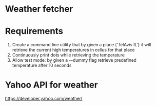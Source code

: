 # Weather fetcher

# Requirements
1. Create a command line utility that by given a place ('TelAviv IL') it will 
retrieve the current high temperatures in celius for that place
2. Continuously print dots while retrieving the temperature
3. Allow test mode: by given a --dummy flag 
retrieve predefined temperature after 10 seconds

# Yahoo API for weather
https://developer.yahoo.com/weather/

